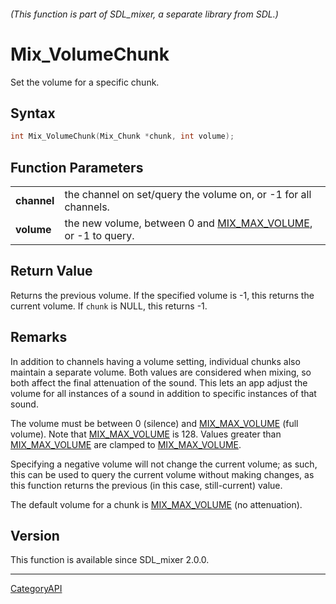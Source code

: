 ###### (This function is part of SDL_mixer, a separate library from SDL.)
# Mix_VolumeChunk

Set the volume for a specific chunk.

## Syntax

```c
int Mix_VolumeChunk(Mix_Chunk *chunk, int volume);

```

## Function Parameters

|                 |                                                                                 |
| --------------- | ------------------------------------------------------------------------------- |
| **channel**     | the channel on set/query the volume on, or -1 for all channels.                 |
| **volume**      | the new volume, between 0 and [MIX_MAX_VOLUME](MIX_MAX_VOLUME), or -1 to query. |

## Return Value

Returns the previous volume. If the specified volume is -1, this returns
the current volume. If `chunk` is NULL, this returns -1.

## Remarks

In addition to channels having a volume setting, individual chunks also
maintain a separate volume. Both values are considered when mixing, so both
affect the final attenuation of the sound. This lets an app adjust the
volume for all instances of a sound in addition to specific instances of
that sound.

The volume must be between 0 (silence) and [MIX_MAX_VOLUME](MIX_MAX_VOLUME)
(full volume). Note that [MIX_MAX_VOLUME](MIX_MAX_VOLUME) is 128. Values
greater than [MIX_MAX_VOLUME](MIX_MAX_VOLUME) are clamped to
[MIX_MAX_VOLUME](MIX_MAX_VOLUME).

Specifying a negative volume will not change the current volume; as such,
this can be used to query the current volume without making changes, as
this function returns the previous (in this case, still-current) value.

The default volume for a chunk is [MIX_MAX_VOLUME](MIX_MAX_VOLUME) (no
attenuation).

## Version

This function is available since SDL_mixer 2.0.0.

----
[CategoryAPI](CategoryAPI)

